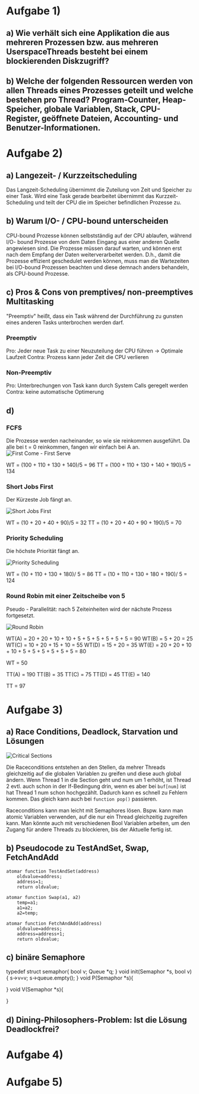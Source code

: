 # Aufgabe 1)
## a) Wie verhält sich eine Applikation die aus mehreren Prozessen bzw. aus mehreren UserspaceThreads besteht bei einem blockierenden Diskzugriff?

## b) Welche der folgenden Ressourcen werden von allen Threads eines Prozesses geteilt und welche bestehen pro Thread? Program-Counter, Heap-Speicher, globale Variablen, Stack, CPU-Register, geöffnete Dateien, Accounting- und Benutzer-Informationen.

# Aufgabe 2)
## a) Langezeit- / Kurzzeitscheduling

Das Langzeit-Scheduling übernimmt die Zuteilung von Zeit und Speicher zu einer Task. Wird eine Task gerade bearbeitet übernimmt das Kurzzeit-Scheduling und teilt der CPU die im Speicher befindlichen Prozesse zu.

## b) Warum I/O- / CPU-bound unterscheiden

CPU-bound Prozesse können selbstständig auf der CPU ablaufen, während I/O- bound Prozesse von dem Daten Eingang aus einer anderen Quelle angewiesen sind. Die Prozesse müssen darauf warten, und können erst nach dem Empfang der Daten weiterverarbeitet werden. D.h., damit die Prozesse effizient geschedulet werden können, muss man die Wartezeiten bei I/O-bound Prozessen beachten und diese demnach anders behandeln, als CPU-bound Prozesse.

## c) Pros & Cons von premptives/ non-preemptives Multitasking

"Preemptiv" heißt, dass ein Task während der Durchführung zu gunsten eines anderen Tasks unterbrochen werden darf.

### Preemptiv
Pro: Jeder neue Task zu einer Neuzuteilung der CPU führen -> Optimale Laufzeit 
Contra: Prozess kann jeder Zeit die CPU verlieren

### Non-Preemptiv
Pro: Unterbrechungen von Task kann durch System Calls geregelt werden
Contra: keine automatische Optimerung


## d) 
### FCFS
Die Prozesse werden nacheinander, so wie sie reinkommen ausgeführt. Da alle bei t = 0 reinkommen, fangen wir einfach bei A an. 
![First Come - First Serve](2dFCFS.png)

WT = (100 + 110 + 130 + 140)/5 = 96
TT = (100 + 110 + 130 + 140 + 190)/5 = 134

### Short Jobs First
Der Kürzeste Job fängt an. 

![Short Jobs First](2dSJF.png)

WT = (10 + 20 + 40 + 90)/5 = 32
TT = (10 + 20 + 40 + 90 + 190)/5 = 70

### Priority Scheduling
Die höchste Priorität fängt an.

![Priority Scheduling](2dPS.png)

WT = (10 + 110 + 130 + 180)/ 5 = 86
TT = (10 + 110 + 130 + 180 + 190)/ 5 = 124

### Round Robin mit einer Zeitscheibe von 5
Pseudo - Parallelität: nach 5 Zeiteinheiten wird der nächste Prozess fortgesetzt.

![Round Robin](2dRR.png)

WT(A) = 20 + 20 + 10 + 10 + 5 + 5 + 5 + 5 + 5 + 5 = 90
WT(B) = 5 + 20 = 25
WT(C) = 10 + 20 + 15 + 10 = 55
WT(D) = 15 + 20 = 35
WT(E) = 20 + 20 + 10 + 10 + 5 + 5 + 5 + 5 + 5 + 5 = 80

WT = 50

TT(A) = 190
TT(B) = 35
TT(C) = 75
TT(D) = 45
TT(E) = 140

TT = 97



# Aufgabe 3)

## a) Race Conditions, Deadlock, Starvation und Lösungen

![Critical Sections](3aCriticalSections.PNG)

Die Raceconditions entstehen an den Stellen, da mehrer Threads gleichzeitig auf die globalen Variablen zu greifen und diese auch global ändern. Wenn Thread 1 in die Section geht und num um 1 erhöht, ist Thread 2 evtl. auch schon in der If-Bedingung drin, wenn es aber bei `buf[num]` ist hat Thread 1 num schon hochgezählt. Dadurch kann es schnell zu Fehlern kommen. Das gleich kann auch bei `function pop()` passieren.

Raceconditions kann man leicht mit Semaphores lösen. Bspw. kann man atomic Variablen verwenden, auf die nur ein Thread gleichzeitig zugreifen kann. Man könnte auch mit verschiedenen Bool Variablen arbeiten, um den Zugang für andere Threads zu blockieren, bis der Aktuelle fertig ist. 

## b) Pseudocode zu TestAndSet, Swap, FetchAndAdd

```pseudocode
atomar function TestAndSet(address)
    oldvalue=address;
    address=1;
    return oldvalue;
```

```pseudocode
atomar function Swap(a1, a2)
    temp=a1;
    a1=a2;
    a2=temp;
```

```pseudocode
atomar function FetchAndAdd(address)
    oldvalue=address;
    address=address+1;
    return oldvalue;
```

## c) binäre Semaphore
typedef struct semaphor{
    bool v;
    Queue *q;
}
void init(Semaphor *s, bool v){
    s->v=v;
    s->queue.empty();
}
void P(Semaphor *s){

}
void V(Semaphor *s){

}


## d) Dining-Philosophers-Problem: Ist die Lösung Deadlockfrei?

# Aufgabe 4)

# Aufgabe 5)

